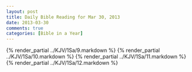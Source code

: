 ```yaml
---
layout: post
title: Daily Bible Reading for Mar 30, 2013
date: 2013-03-30
comments: true
categories: [Bible in a Year]
---
```

{% render_partial ../KJV/1Sa/9.markdown %}
{% render_partial ../KJV/1Sa/10.markdown %}
{% render_partial ../KJV/1Sa/11.markdown %}
{% render_partial ../KJV/1Sa/12.markdown %}
